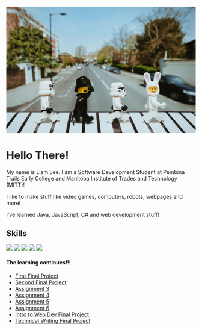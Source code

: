 ![Imperial March](assets/dontQuestionIt.jpg "Imperial March")

# Hello There!
My name is Liam Lee. I am a Software Development Student at Pembina Trails Early College and Manitoba Institute of Trades and Technology (MITT)! 

I like to make stuff like video games, computers, robots, webpages and more!

I've learned Java, JavaScript, C# and web development stuff!

## Skills
![](https://img.shields.io/badge/code-javascript-informational?style=for-the-badge&logo=javascript&logoColor=white&color=51be8d)
![](https://img.shields.io/badge/code-c%23-informational?style=for-the-badge&logo=csharp&logoColor=white&color=51be8d)
![](https://img.shields.io/badge/code-java-informational?style=for-the-badge&logo=java&logoColor=white&color=51be8d)
![](https://img.shields.io/badge/web-html-informational?style=for-the-badge&logo=html5&logoColor=white&color=51be8d)
![](https://img.shields.io/badge/web-css-informational?style=for-the-badge&logo=css3&logoColor=white&color=51be8d)

#### The learning continues!!!
- [First Final Project](https://liam-lee-66.github.io/CyberLife-Website-After-edit-Mark-booster-/index.html)
- [Second Final Project](https://liam-lee-66.github.io/MemoryExpress-Website/)
- [Assignment 3](https://liam-lee-66.github.io/Intro_to_Web_Dev/Lee_Liam_Assignment_3/index.html)
- [Assignment 4](https://liam-lee-66.github.io/Intro_to_Web_Dev/Lee_Liam_Assignment_4/index.html)
- [Assignment 5](https://liam-lee-66.github.io/Intro_to_Web_Dev/Lee_Liam_Assignment_5/index.html)
- [Assignment 6](https://liam-lee-66.github.io/Intro_to_Web_Dev/Lee_Liam_Assignment_6/index.html)
- [Intro to Web Dev Final Project](https://liam-lee-66.github.io/Intro_to_Web_Dev/Final_Project/index.html)
- [Technical Writing Final Project](https://liam-lee-66.github.io/SD160-Techinical-Writing-Skills---Final-Project-Portofolio/)
